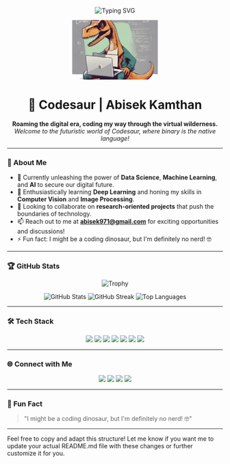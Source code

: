 <p align="center">
  <img src="https://readme-typing-svg.demolab.com?font=Fira+Code&size=28&pause=1000&color=F7F7F7&center=true&vCenter=true&width=800&lines=Hi%2C+I'm+Abisek+Kamthan+%F0%9F%A6%95;Data+Science+%7C+AI+%7C+ML+Enthusiast;Welcome+to+my+digital+playground!" alt="Typing SVG" />
</p>

<p align="center">
  <img src="img.png" alt="Abisek Kamthan" width="200">
</p>

<h1 align="center">🦕 Codesaur | Abisek Kamthan</h1>
<p align="center">
  <b>Roaming the digital era, coding my way through the virtual wilderness.</b><br>
  <i>Welcome to the futuristic world of Codesaur, where binary is the native language!</i>
</p>

---

### 🚀 About Me

- 🔭 Currently unleashing the power of **Data Science**, **Machine Learning**, and **AI** to secure our digital future.
- 🌱 Enthusiastically learning **Deep Learning** and honing my skills in **Computer Vision** and **Image Processing**.
- 👯 Looking to collaborate on **research-oriented projects** that push the boundaries of technology.
- 📫 Reach out to me at **abisek971@gmail.com** for exciting opportunities and discussions!
- ⚡ Fun fact: I might be a coding dinosaur, but I'm definitely no nerd! 🤓

---

### 🏆 GitHub Stats

<p align="center">
  <img src="https://github-profile-trophy.vercel.app/?username=Codesaur1618&theme=tokyonight&margin-w=4" alt="Trophy" />
</p>
<p align="center">
  <img src="https://github-readme-stats.vercel.app/api?username=Codesaur1618&show_icons=true&theme=tokyonight" alt="GitHub Stats" />
  <img src="https://github-readme-streak-stats.herokuapp.com/?user=Codesaur1618&theme=tokyonight" alt="GitHub Streak" />
  <img src="https://github-readme-stats.vercel.app/api/top-langs?username=Codesaur1618&layout=compact&theme=tokyonight" alt="Top Languages" />
</p>

---

### 🛠️ Tech Stack

<p align="center">
  <img src="https://img.shields.io/badge/Python-3776AB?style=for-the-badge&logo=python&logoColor=white"/>
  <img src="https://img.shields.io/badge/TensorFlow-FF6F00?style=for-the-badge&logo=tensorflow&logoColor=white"/>
  <img src="https://img.shields.io/badge/PyTorch-EE4C2C?style=for-the-badge&logo=pytorch&logoColor=white"/>
  <img src="https://img.shields.io/badge/Scikit--Learn-F7931E?style=for-the-badge&logo=scikit-learn&logoColor=white"/>
  <img src="https://img.shields.io/badge/React-20232A?style=for-the-badge&logo=react&logoColor=61DAFB"/>
  <img src="https://img.shields.io/badge/Node.js-339933?style=for-the-badge&logo=nodedotjs&logoColor=white"/>
  <img src="https://img.shields.io/badge/MongoDB-4EA94B?style=for-the-badge&logo=mongodb&logoColor=white"/>
  <!-- Add more as needed -->
</p>

---

### 🌐 Connect with Me

<p align="center">
  <a href="https://instagram.com/abisk.init"><img src="https://img.shields.io/badge/Instagram-E4405F?style=for-the-badge&logo=instagram&logoColor=white"/></a>
  <a href="https://linkedin.com/in/abisek-kamthan-846b10243"><img src="https://img.shields.io/badge/LinkedIn-0077B5?style=for-the-badge&logo=linkedin&logoColor=white"/></a>
  <a href="https://kaggle.com/abisekkamthan"><img src="https://img.shields.io/badge/Kaggle-20BEFF?style=for-the-badge&logo=kaggle&logoColor=white"/></a>
  <a href="https://discord.gg/jakbuftc#1141"><img src="https://img.shields.io/badge/Discord-5865F2?style=for-the-badge&logo=discord&logoColor=white"/></a>
</p>

---

### 🦖 Fun Fact

> "I might be a coding dinosaur, but I'm definitely no nerd! 🤓"

---

Feel free to copy and adapt this structure! Let me know if you want me to update your actual README.md file with these changes or further customize it for you.
